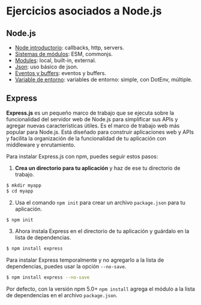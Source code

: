 # Ejercicios asociados a Node.js

## Node.js

* [Node introductorio](.): callbacks, http, servers.
* [Sistemas de módulos](.): ESM, commonjs.
* [Modules](.): local, built-in, external.
* [Json](.): uso básico de json.
* [Eventos y buffers](.): eventos y buffers.
* [Variable de entorno](.): variables de entorno: simple, con DotEnv, múltiple.

## Express

**Express.js** es un pequeño marco de trabajo que se ejecuta sobre la funcionalidad del servidor web de Node.js para simplificar sus APIs y agregar nuevas características útiles. Es el marco de trabajo web más popular para Node.js. Está diseñado para construir aplicaciones web y APIs y facilita la organización de la funcionalidad de tu aplicación con middleware y enrutamiento.

Para instalar Express.js con npm, puedes seguir estos pasos:

1. **Crea un directorio para tu aplicación** y haz de ese tu directorio de trabajo.
```bash
$ mkdir myapp
$ cd myapp
```
2. Usa el comando `npm init` para crear un archivo `package.json` para tu aplicación.
```bash
$ npm init
```
3. Ahora instala Express en el directorio de tu aplicación y guárdalo en la lista de dependencias.
```bash
$ npm install express
```
Para instalar Express temporalmente y no agregarlo a la lista de dependencias, puedes usar la opción `--no-save`.
```bash
$ npm install express --no-save
```
Por defecto, con la versión npm 5.0+ `npm install` agrega el módulo a la lista de dependencias en el archivo `package.json`.
